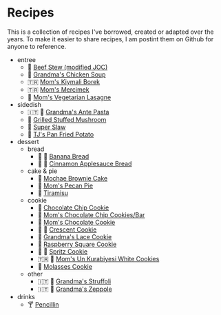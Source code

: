 # Recipes

This is a collection of recipes I've borrowed, created or adapted over the years. To make it easier to share recipes, I am postint them on Github for anyone to reference.

* entree
    * :cow2: [Beef Stew (modified JOC)](recipes/beef_stew.md)
    * :chicken: [Grandma's Chicken Soup](recipes/chicken_soup.md)
    * :tr: [Mom's Kiymali Borek](recipes/kiymali_borek.md)
    * :tr: [Mom's Mercimek](recipes/mercimek.md)
    * :shallow_pan_of_food: [Mom's Vegetarian Lasagne](recipes/vegetarian_lasagna.md)
* sidedish
    * :it: :green_salad: [Grandma's Ante Pasta](recipes/ante_pasta.md)
    * :mushroom: [Grilled Stuffed Mushroom](recipes/grilled_stuffed_mushroom.md)
    * :green_salad: [Super Slaw](recipes/super_slaw.md)
    * :potato: [TJ's Pan Fried Potato](recipes/pan_friend_potatoes.md)
* dessert
    * bread
        * :banana: :bread: [Banana Bread](recipes/banana_bread.md)
        * :apple: :bread: [Cinnamon Applesauce Bread](recipes/cinnamon_applesauce_bread.md)
    * cake & pie
        * :cake: [Mochae Brownie Cake](recipes/mocha_brownie_cake.md)
        * :pie: [Mom's Pecan Pie](recipes/pecan_pie.md)
        * :custard: [Tiramisu](recipes/tiramisu.md)
    * cookie
        * :cookie: [Chocolate Chip Cookie](recipes/chocolate_chip_cookie.md)
        * :cookie: [Mom's Chocolate Chip Cookies/Bar](recipes/chocolate_chip_cookie_bar.md)
        * :cookie: [Mom's Chocolate Cookie](recipes/chocolate_cookie.md)
        * :christmas_tree: :cookie: [Crescent Cookie](recipes/crescent_cookie.md)
        * :cookie: [Grandma's Lace Cookie](recipes/lace_cookie.md)
        * :cookie: [Raspberry Square Cookie](recipes/raspberry_square_cookie.md)
        * :christmas_tree: :cookie: [Spritz Cookie](recipes/spritz_cookie.md)
        * :tr: :cookie: [Mom's Un Kurabiyesi White Cookies](recipes/un_kurabiyesi_white_cookie.md)
        * :cookie: [Molasses Cookie](recipes/cookie_molasses.md)
    * other
        * :it: :honey_pot: [Grandma's Struffoli](recipes/struffoli.md)
        * :it: :doughnut: [Grandma's Zeppole](recipes/zeppole.md)
* drinks
    * :cocktail: [Pencillin](recipes/penicillin.md)
